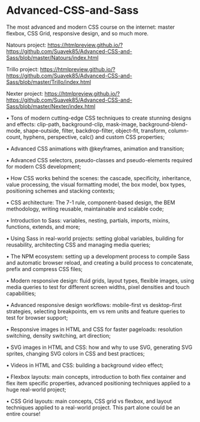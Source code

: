 # Advanced-CSS-and-Sass

The most advanced and modern CSS course on the internet: master flexbox, CSS Grid, responsive design, and so much more.

Natours project: https://htmlpreview.github.io/?https://github.com/Suavek85/Advanced-CSS-and-Sass/blob/master/Natours/index.html

Trillo project: https://htmlpreview.github.io/?https://github.com/Suavek85/Advanced-CSS-and-Sass/blob/master/Trillo/index.html

Nexter project: https://htmlpreview.github.io/?https://github.com/Suavek85/Advanced-CSS-and-Sass/blob/master/Nexter/index.html

• Tons of modern cutting-edge CSS techniques to create stunning designs and effects: clip-path, background-clip, mask-image, background-blend-mode, shape-outside, filter, backdrop-filter, object-fit, transform, column-count, hyphens, perspective, calc() and custom CSS properties;

• Advanced CSS animations with @keyframes, animation and transition;

• Advanced CSS selectors, pseudo-classes and pseudo-elements required for modern CSS development;

• How CSS works behind the scenes: the cascade, specificity, inheritance, value processing, the visual formatting model, the box model, box types, positioning schemes and stacking contexts;

• CSS architecture: The 7-1 rule, component-based design, the BEM methodology, writing reusable, maintainable and scalable code;

• Introduction to Sass: variables, nesting, partials, imports, mixins, functions, extends, and more;

• Using Sass in real-world projects: setting global variables, building for reusability, architecting CSS and managing media queries;

• The NPM ecosystem: setting up a development process to compile Sass and automatic browser reload, and creating a build process to concatenate, prefix and compress CSS files;

• Modern responsive design: fluid grids, layout types, flexible images, using media queries to test for different screen widths, pixel densities and touch capabilities;

• Advanced responsive design workflows: mobile-first vs desktop-first strategies, selecting breakpoints, em vs rem units and feature queries to test for browser support;

• Responsive images in HTML and CSS for faster pageloads: resolution switching, density switching, art direction;

• SVG images in HTML and CSS: how and why to use SVG, generating SVG sprites, changing SVG colors in CSS and best practices;

• Videos in HTML and CSS: building a background video effect;

• Flexbox layouts: main concepts, introduction to both flex container and flex item specific properties, advanced positioning techniques applied to a huge real-world project;

• CSS Grid layouts: main concepts, CSS grid vs flexbox, and layout techniques applied to a real-world project. This part alone could be an entire course!
